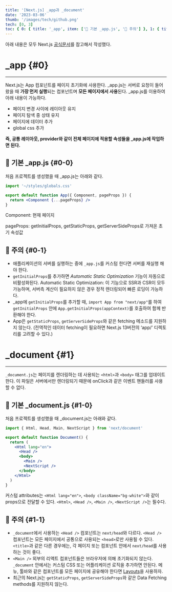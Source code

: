```yaml
---
title: '[Next.js] _app과 _document'
date: '2023-03-06'
thumb: '/images/tech/github.png'
tech: [0, 3]
toc: { 0: { title: '_app', item: ['🔎 기본 _app.js', '🔎 주의'] }, 1: { title: '_document', item: ['🔎 기본 _document.js', '🔎 주의'] } }
---
```


아래 내용은 모두 Next.js [공식문서](https://nextjs.org/docs/advanced-features/custom-app)를 참고해서 작성했다.

# \_app {#0}

---

Next.js는 App 컴포넌트를 페이지 초기화에 사용한다. \_app.js는 서버로 요청이 들어왔을 때 **가장 먼저 실행**되는 컴포넌트며 **모든 페이지에서 사용**된다. \_app.js를 이용하여 아래 내용이 가능하다.

- 페이지 변경 사이에 레이아웃 유지
- 페이지 탐색 중 상태 유지
- 페이지에 데이터 추가
- global css 추가

**즉, 공통 레이아웃, provider와 같이 전체 페이지에 적용할 속성들을 \_app.js에 작업하면 된다.**

## 🔎 기본 \_app.js {#0-0}

처음 프로젝트를 생성했을 때 \_app.js는 아래와 같다.

```jsx
import '~/styles/globals.css'

export default function App({ Component, pageProps }) {
  return <Component {...pageProps} />
}
```

Component: 현재 페이지

pageProps: getInitialProps, getStaticProps, getServerSideProps로 가져온 초기 속성값

## 🔎 주의 {#0-1}

- 애플리케이션의 서버를 실행하는 중에 `_app.js`를 커스텀 한다면 서버를 재실행 해야 한다.
- `getInitialProps`를 추가하면 _Automatic Static Optimization_ 기능이 자동으로 비활성화된다.
  Automatic Static Optimization: 이 기능으로 SSR과 CSR이 모두 가능하며, 서버측 계산이 필요하지 않은 경우 정적 렌더링되어 빠른 로딩이 가능하다.
- \_app에 `getInitialProps`를 추가할 때, `import App from "next/app"`를 하여 `getInitialProps` 안에 `App.getInitialProps(appContext)`를 호출하여 함께 반환해야 한다.
- App은 `getStaticProps`, `getServerSideProps`와 같은 fetching 메소드를 지원하지 않는다. (전역적인 데이터 fetching이 필요하면 Next.js 13버전의 ‘app/’ 디렉토리를 고려할 수 있다.)

# \_document {#1}

---

`_document.js`는 페이지를 렌더링하는 데 사용되는 `<html>`과 `<body>` 태그를 업데이트 한다. 이 파일은 서버에서만 렌더링되기 때문에 onClick과 같은 이벤트 핸들러를 사용할 수 없다.

## 🔎 기본 \_document.js {#1-0}

처음 프로젝트를 생성했을 때 \_document.js는 아래와 같다.

```jsx
import { Html, Head, Main, NextScript } from 'next/document'

export default function Document() {
  return (
    <Html lang="en">
      <Head />
      <body>
        <Main />
        <NextScript />
      </body>
    </Html>
  )
}
```

커스텀 attributes는 `<Html lang="en">`, `<body className="bg-white">`와 같이 props으로 전달할 수 있다. `<Html>`, `<Head />`, `<Main />`, `<NextScript />`는 필수다.

## 🔎 주의 {#1-1}

- `_document`에서 사용하는 `<Head />` 컴포넌트는 `next/head`와 다르다. `<Head />` 컴포넌트는 모든 페이지에서 공통으로 사용되는 `<head>`로만 사용될 수 있다. `<title>`과 같은 다른 경우에는, 각 페이지 또는 컴포넌트 안에서 `next/head`를 사용하는 것이 좋다.
- `<Main />` 외부의 리액트 컴포넌트들은 브라우저에 의해 초기화되지 않는다. `_document` 안에서는 커스텀 CSS 또는 어플리케이션 로직을 추가하면 안된다. 메뉴, 툴바와 같은 컴포넌트를 모든 페이지에 공유해야 한다면 [Layouts](https://nextjs.org/docs/basic-features/layouts)을 사용하자.
- 최근의 Next.js는 `getStaticProps`, `getServerSideProps`와 같은 Data Fetching methods를 지원하지 않는다.
